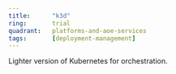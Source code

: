 ```yaml
---
title:      "k3d"
ring:       trial
quadrant:   platforms-and-aoe-services
tags:       [deployment-management]
---
```


Lighter version of Kubernetes for orchestration.
